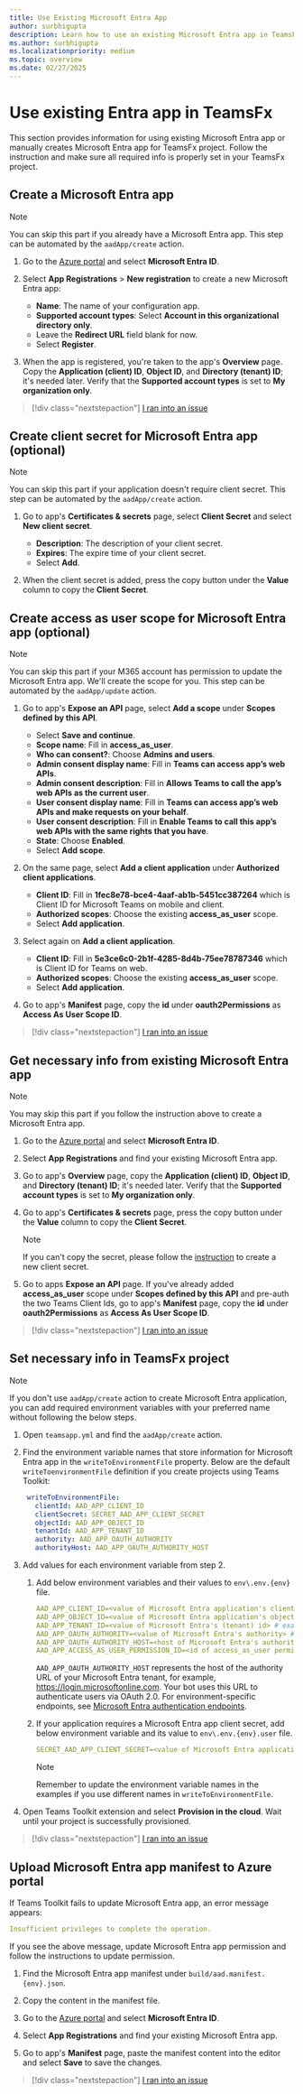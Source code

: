 ```yaml
---
title: Use Existing Microsoft Entra App
author: surbhigupta
description: Learn how to use an existing Microsoft Entra app in TeamsFx or create a new app for TeamsFx, set up info in TeamsFx project, and upload the app to Azure.
ms.author: surbhigupta
ms.localizationpriority: medium
ms.topic: overview
ms.date: 02/27/2025
---
```


# Use existing Entra app in TeamsFx

This section provides information for using existing Microsoft Entra app or manually creates Microsoft Entra app for TeamsFx project. Follow the instruction and make sure all required info is properly set in your TeamsFx project.

<a name='create-an-azure-ad-app'></a>

## Create a Microsoft Entra app

> [!NOTE]
> You can skip this part if you already have a Microsoft Entra app. This step can be automated by the `aadApp/create` action.

1. Go to the [Azure portal](https://portal.azure.com) and select **Microsoft Entra ID**.

1. Select **App Registrations** > **New registration** to create a new Microsoft Entra app:
   * **Name**: The name of your configuration app.
   * **Supported account types**: Select **Account in this organizational directory only**.
   * Leave the **Redirect URL** field blank for now.
   * Select **Register**.

1. When the app is registered, you're taken to the app's **Overview** page. Copy the **Application (client) ID**, **Object ID**, and **Directory (tenant) ID**; it's needed later. Verify that the **Supported account types** is set to **My organization only**.

> [!div class="nextstepaction"]
> [I ran into an issue](https://github.com/MicrosoftDocs/msteams-docs/issues/new?template=Doc-Feedback.yaml&title=%5BI%20ran%20into%20an%20issue%5D%20Create%20a%20Microsoft%20Entra%20app&pageUrl=https%3A%2F%2Flearn.microsoft.com%2Fen-us%2Fmicrosoftteams%2Fplatform%2Ftoolkit%2Fuse-existing-aad-app&contentSourceUrl=https%3A%2F%2Fgithub.com%2FMicrosoftDocs%2Fmsteams-docs%2Fblob%2Fmain%2Fmsteams-platform%2Ftoolkit%2Fuse-existing-aad-app.md&documentVersionIndependentId=77f06929-b242-9b97-eb5b-2f1e713b693a&author=surbhigupta&metadata=*%2BID%253A%2Be473e1f3-69f5-bcfa-bcab-54b098b59c80%2B%250A*%2BService%253A%2B**msteams**)

<a name='create-client-secret-for-azure-ad-app-optional'></a>

## Create client secret for Microsoft Entra app (optional)

> [!NOTE]
> You can skip this part if your application doesn't require client secret. This step can be automated by the `aadApp/create` action.

1. Go to app's **Certificates & secrets** page, select **Client Secret** and select **New client secret**.
   * **Description**: The description of your client secret.
   * **Expires**: The expire time of your client secret.
   * Select **Add**.

1. When the client secret is added, press the copy button under the **Value** column to copy the **Client Secret**.

<a name='create-access-as-user-scope-for-azure-ad-app-optional'></a>

## Create access as user scope for Microsoft Entra app (optional)

> [!NOTE]
> You can skip this part if your M365 account has permission to update the Microsoft Entra app. We'll create the scope for you. This step can be automated by the `aadApp/update` action.

1. Go to app's **Expose an API** page, select **Add a scope** under **Scopes defined by this API**.
   * Select **Save and continue**.
   * **Scope name**: Fill in **access_as_user**.
   * **Who can consent?**: Choose **Admins and users**.
   * **Admin consent display name**: Fill in **Teams can access app’s web APIs**.
   * **Admin consent description**: Fill in **Allows Teams to call the app’s web APIs as the current user**.
   * **User consent display name**: Fill in **Teams can access app’s web APIs and make requests on your behalf**.
   * **User consent description**: Fill in **Enable Teams to call this app’s web APIs with the same rights that you have**.
   * **State**: Choose **Enabled**.
   * Select **Add scope**.

1. On the same page, select **Add a client application** under **Authorized client applications**.
   * **Client ID**: Fill in **1fec8e78-bce4-4aaf-ab1b-5451cc387264** which is Client ID for Microsoft Teams on mobile and client.
   * **Authorized scopes**: Choose the existing **access_as_user** scope.
   * Select **Add application**.

1. Select again on **Add a client application**.
   * **Client ID**: Fill in **5e3ce6c0-2b1f-4285-8d4b-75ee78787346** which is Client ID for Teams on web.
   * **Authorized scopes**: Choose the existing **access_as_user** scope.
   * Select **Add application**.

2. Go to app's **Manifest** page, copy the **id** under **oauth2Permissions** as **Access As User Scope ID**.

> [!div class="nextstepaction"]
> [I ran into an issue](https://github.com/MicrosoftDocs/msteams-docs/issues/new?template=Doc-Feedback.yaml&title=%5BI%20ran%20into%20an%20issue%5D%20Create%20access%20as%20user%20scope%20for%20Microsoft%20Entra%20app%20%28optional%29&pageUrl=https%3A%2F%2Flearn.microsoft.com%2Fen-us%2Fmicrosoftteams%2Fplatform%2Ftoolkit%2Fuse-existing-aad-app&contentSourceUrl=https%3A%2F%2Fgithub.com%2FMicrosoftDocs%2Fmsteams-docs%2Fblob%2Fmain%2Fmsteams-platform%2Ftoolkit%2Fuse-existing-aad-app.md&documentVersionIndependentId=77f06929-b242-9b97-eb5b-2f1e713b693a&author=surbhigupta&metadata=*%2BID%253A%2Be473e1f3-69f5-bcfa-bcab-54b098b59c80%2B%250A*%2BService%253A%2B**msteams**)

<a name='get-necessary-info-from-existing-azure-ad-app'></a>

## Get necessary info from existing Microsoft Entra app

> [!NOTE]
> You may skip this part if you follow the instruction above to create a Microsoft Entra app.

1. Go to the [Azure portal](https://portal.azure.com) and select **Microsoft Entra ID**.

1. Select **App Registrations** and find your existing Microsoft Entra app.

1. Go to app's **Overview** page, copy the **Application (client) ID**, **Object ID**, and **Directory (tenant) ID**; it's needed later. Verify that the **Supported account types** is set to **My organization only**.

1. Go to app's **Certificates & secrets** page, press the copy button under the **Value** column to copy the **Client Secret**.

    > [!NOTE]
    > If you can't copy the secret, please follow the [instruction](#create-client-secret-for-azure-ad-app-optional) to create a new client secret.

1. Go to apps **Expose an API** page. If you've already added **access_as_user** scope under **Scopes defined by this API** and pre-auth the two Teams Client Ids, go to app's **Manifest** page, copy the **id** under **oauth2Permissions** as **Access As User Scope ID**.

> [!div class="nextstepaction"]
> [I ran into an issue](https://github.com/MicrosoftDocs/msteams-docs/issues/new?template=Doc-Feedback.yaml&title=%5BI%20ran%20into%20an%20issue%5D%20Get%20necessary%20info%20from%20existing%20Microsoft%20Entra%20app&pageUrl=https%3A%2F%2Flearn.microsoft.com%2Fen-us%2Fmicrosoftteams%2Fplatform%2Ftoolkit%2Fuse-existing-aad-app&contentSourceUrl=https%3A%2F%2Fgithub.com%2FMicrosoftDocs%2Fmsteams-docs%2Fblob%2Fmain%2Fmsteams-platform%2Ftoolkit%2Fuse-existing-aad-app.md&documentVersionIndependentId=77f06929-b242-9b97-eb5b-2f1e713b693a&author=surbhigupta&metadata=*%2BID%253A%2Be473e1f3-69f5-bcfa-bcab-54b098b59c80%2B%250A*%2BService%253A%2B**msteams**)

## Set necessary info in TeamsFx project

> [!NOTE]
> If you don't use `aadApp/create` action to create Microsoft Entra application, you can add required environment variables with your preferred name without following the below steps.

1. Open `teamsapp.yml` and find the `aadApp/create` action.

1. Find the environment variable names that store information for Microsoft Entra app in the `writeToEnvironmentFile` property. Below are the default `writeToenvironmentFile` definition if you create projects using Teams Toolkit:

   ``` yaml
    writeToEnvironmentFile:
      clientId: AAD_APP_CLIENT_ID
      clientSecret: SECRET_AAD_APP_CLIENT_SECRET
      objectId: AAD_APP_OBJECT_ID
      tenantId: AAD_APP_TENANT_ID
      authority: AAD_APP_OAUTH_AUTHORITY
      authorityHost: AAD_APP_OAUTH_AUTHORITY_HOST
   ```

1. Add values for each environment variable from step 2.

   1. Add below environment variables and their values to `env\.env.{env}` file.

      ```yml
      AAD_APP_CLIENT_ID=<value of Microsoft Entra application's client id (application id)> # example: 00000000-0000-0000-0000-000000000000
      AAD_APP_OBJECT_ID=<value of Microsoft Entra application's object id> # example: 00000000-0000-0000-0000-000000000000
      AAD_APP_TENANT_ID=<value of Microsoft Entra's (tenant) id> # example: 00000000-0000-0000-0000-000000000000
      AAD_APP_OAUTH_AUTHORITY=<value of Microsoft Entra's authority> # example: https://login.microsoftonline.com/<Directory (tenant) ID>
      AAD_APP_OAUTH_AUTHORITY_HOST=<host of Microsoft Entra's authority> # example: https://login.microsoftonline.com
      AAD_APP_ACCESS_AS_USER_PERMISSION_ID=<id of access_as_user permission> # example: 00000000-0000-0000-0000-000000000000
      ```

      `AAD_APP_OAUTH_AUTHORITY_HOST` represents the host of the authority URL of your Microsoft Entra tenant, for example, <https://login.microsoftonline.com>. Your bot uses this URL to authenticate users via OAuth 2.0. For environment-specific endpoints, see [Microsoft Entra authentication endpoints](/entra/identity-platform/authentication-national-cloud).

   1. If your application requires a Microsoft Entra app client secret, add below environment variable and its value to `env\.env.{env}.user` file.

      ```yml
      SECRET_AAD_APP_CLIENT_SECRET=<value of Microsoft Entra application's client secret>
      ```

      > [!NOTE]
      > Remember to update the environment variable names in the examples if you use different names in `writeToEnvironmentFile`.

1. Open Teams Toolkit extension and select **Provision in the cloud**. Wait until your project is successfully provisioned.

> [!div class="nextstepaction"]
> [I ran into an issue](https://github.com/MicrosoftDocs/msteams-docs/issues/new?template=Doc-Feedback.yaml&title=%5BI%20ran%20into%20an%20issue%5D%20Set%20necessary%20info%20in%20TeamsFx%20project&pageUrl=https%3A%2F%2Flearn.microsoft.com%2Fen-us%2Fmicrosoftteams%2Fplatform%2Ftoolkit%2Fuse-existing-aad-app&contentSourceUrl=https%3A%2F%2Fgithub.com%2FMicrosoftDocs%2Fmsteams-docs%2Fblob%2Fmain%2Fmsteams-platform%2Ftoolkit%2Fuse-existing-aad-app.md&documentVersionIndependentId=77f06929-b242-9b97-eb5b-2f1e713b693a&author=surbhigupta&metadata=*%2BID%253A%2Be473e1f3-69f5-bcfa-bcab-54b098b59c80%2B%250A*%2BService%253A%2B**msteams**)

<a name='upload-azure-ad-app-manifest-to-azure-portal'></a>

## Upload Microsoft Entra app manifest to Azure portal

If Teams Toolkit fails to update Microsoft Entra app, an error message appears:

```yml
Insufficient privileges to complete the operation.
```

If you see the above message, update Microsoft Entra app permission and follow the instructions to update permission.

1. Find the Microsoft Entra app manifest under `build/aad.manifest.{env}.json`.

1. Copy the content in the manifest file.

1. Go to the [Azure portal](https://portal.azure.com) and select **Microsoft Entra ID**.

1. Select **App Registrations** and find your existing Microsoft Entra app.

1. Go to app's **Manifest** page, paste the manifest content into the editor and select **Save** to save the changes.

> [!div class="nextstepaction"]
> [I ran into an issue](https://github.com/MicrosoftDocs/msteams-docs/issues/new?template=Doc-Feedback.yaml&title=%5BI%20ran%20into%20an%20issue%5D%20Upload%20Microsoft%20Entra%20app%20manifest%20to%20Azure%20portal&pageUrl=https%3A%2F%2Flearn.microsoft.com%2Fen-us%2Fmicrosoftteams%2Fplatform%2Ftoolkit%2Fuse-existing-aad-app&contentSourceUrl=https%3A%2F%2Fgithub.com%2FMicrosoftDocs%2Fmsteams-docs%2Fblob%2Fmain%2Fmsteams-platform%2Ftoolkit%2Fuse-existing-aad-app.md&documentVersionIndependentId=77f06929-b242-9b97-eb5b-2f1e713b693a&author=surbhigupta&metadata=*%2BID%253A%2Be473e1f3-69f5-bcfa-bcab-54b098b59c80%2B%250A*%2BService%253A%2B**msteams**)
